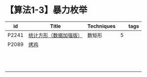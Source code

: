 # 【算法1-3】暴力枚举

| id    | Title                                                        | Techniques |      | tags |
| ----- | ------------------------------------------------------------ | ---------- | ---- | ---- |
| P2241 | [统计方形（数据加强版）](https://www.luogu.com.cn/problem/P2241) | 数矩形     | 5    |      |
| P2089 | [烤鸡](https://www.luogu.com.cn/problem/P2089)               |            |      |      |
|       |                                                              |            |      |      |
|       |                                                              |            |      |      |
|       |                                                              |            |      |      |
|       |                                                              |            |      |      |
|       |                                                              |            |      |      |
|       |                                                              |            |      |      |
|       |                                                              |            |      |      |
|       |                                                              |            |      |      |
|       |                                                              |            |      |      |
|       |                                                              |            |      |      |
|       |                                                              |            |      |      |
|       |                                                              |            |      |      |


